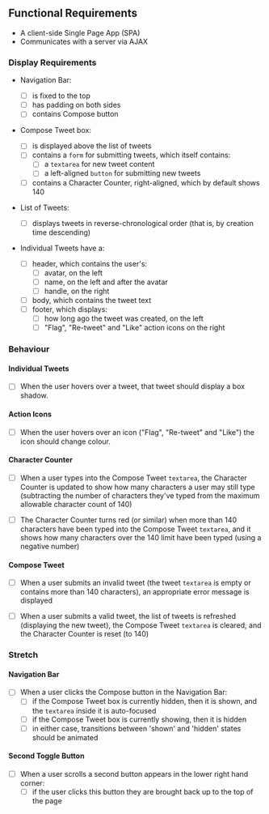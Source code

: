 ## Functional Requirements

*   A client-side Single Page App (SPA)
*   Communicates with a server via AJAX

### Display Requirements

*   Navigation Bar:

    *   [ ] is fixed to the top
    *   [ ] has padding on both sides
    *   [ ] contains Compose button  

*   Compose Tweet box:

    *   [ ] is displayed above the list of tweets
    *   [ ] contains a `form` for submitting tweets, which itself contains:
        *   [ ] a `textarea` for new tweet content
        *   [ ] a left-aligned `button` for submitting new tweets
    *   [ ] contains a Character Counter, right-aligned, which by default shows 140
*   List of Tweets:

    *   [ ] displays tweets in reverse-chronological order (that is, by creation time descending)
*   Individual Tweets have a:

    *   [ ] header, which contains the user's:
        *   [ ] avatar, on the left
        *   [ ] name, on the left and after the avatar
        *   [ ] handle, on the right
    *   [ ] body, which contains the tweet text
    *   [ ] footer, which displays:
        *   [ ] how long ago the tweet was created, on the left
        *   [ ] "Flag", "Re-tweet" and "Like" action icons on the right

### Behaviour

#### Individual Tweets

*   [ ] When the user hovers over a tweet, that tweet should display a box shadow.

#### Action Icons

*   [ ] When the user hovers over an icon ("Flag", "Re-tweet" and "Like") the icon should change colour.

#### Character Counter

*   [ ] When a user types into the Compose Tweet `textarea`, the Character Counter is updated to show how many characters a user may still type (subtracting the number of characters they've typed from the maximum allowable character count of 140)

*   [ ] The Character Counter turns red (or similar) when more than 140 characters have been typed into the Compose Tweet `textarea`, and it shows how many characters over the 140 limit have been typed (using a negative number)

#### Compose Tweet

*   [ ] When a user submits an invalid tweet (the tweet `textarea` is empty or contains more than 140 characters), an appropriate error message is displayed

*   [ ] When a user submits a valid tweet, the list of tweets is refreshed (displaying the new tweet), the Compose Tweet `textarea` is cleared, and the Character Counter is reset (to 140)

### Stretch

#### Navigation Bar

*   [ ] When a user clicks the Compose button in the Navigation Bar:
    *   [ ] if the Compose Tweet box is currently hidden, then it is shown, and the `textarea` inside it is auto-focused
    *   [ ] if the Compose Tweet box is currently showing, then it is hidden
    *   [ ] in either case, transitions between 'shown' and 'hidden' states should be animated

#### Second Toggle Button

*   [ ] When a user scrolls a second button appears in the lower right hand corner:
    *   [ ] if the user clicks this button they are brought back up to the top of the page